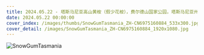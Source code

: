 ```yaml
---
title: 2024.05.22 - 塔斯马尼亚高山黄桉（假少花桉），费尔德山国家公园，塔斯马尼亚州，澳大利亚 (© Ignacio Palacios/Getty Images)
date: 2024.05.22 00:00:00
cover_index: /images/thumbs/SnowGumTasmania_ZH-CN6975160884_533x300.jpg
cover_detail: /images/SnowGumTasmania_ZH-CN6975160884_1920x1080.jpg
---
```


![SnowGumTasmania](/images/SnowGumTasmania_ZH-CN6975160884_1920x1080.jpg)
